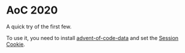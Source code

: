 # AoC 2020

A quick try of the first few.

To use it, you need to install
[advent-of-code-data](https://pypi.org/project/advent-of-code-data) and set the
[Session Cookie](https://github.com/wimglenn/advent-of-code-wim/issues/1).
